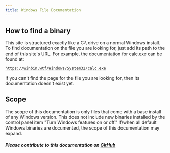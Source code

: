 ```yaml
---
title: Windows File Documentation
---
```


## How to find a binary
This site is structured exactly like a C:\ drive on a normal Windows install. To find documentation on the file you are looking for, just add its path to the end of this site's URL. For example, the documentation for calc.exe can be found at:

[`https://winbin.wtf/Windows/System32/calc.exe`](./Windows/System32/calc.exe)

If you can't find the page for the file you are looking for, then its documentation doesn't exist yet.

## Scope

The scope of this documentation is only files that come with a base install of any Windows version. This does not include new binaries installed by the control panel item "Turn Windows features on or off." If/when all default Windows binaries are documented, the scope of this documentation may expand.

##### Please contribute to this documentation on [GitHub](https://github.com/lawndoc/winbin.wtf)